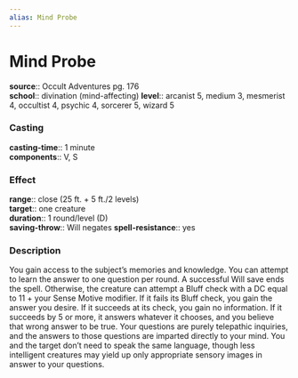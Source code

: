 ```yaml
---
alias: Mind Probe
---
```


# Mind Probe 

**source**:: Occult Adventures pg. 176  
**school**:: divination (mind-affecting)
**level**:: arcanist 5, medium 3, mesmerist 4, occultist 4, psychic 4, sorcerer 5, wizard 5

### Casting 

**casting-time**:: 1 minute  
**components**:: V, S

### Effect 

**range**:: close (25 ft. + 5 ft./2 levels)  
**target**:: one creature  
**duration**:: 1 round/level (D)  
**saving-throw**:: Will negates
**spell-resistance**:: yes

### Description 

You gain access to the subject’s memories and knowledge. You can attempt to learn the answer to one question per round. A successful Will save ends the spell. Otherwise, the creature can attempt a Bluff check with a DC equal to 11 + your Sense Motive modifier. If it fails its Bluff check, you gain the answer you desire. If it succeeds at its check, you gain no information. If it succeeds by 5 or more, it answers whatever it chooses, and you believe that wrong answer to be true. Your questions are purely telepathic inquiries, and the answers to those questions are imparted directly to your mind. You and the target don’t need to speak the same language, though less intelligent creatures may yield up only appropriate sensory images in answer to your questions.
